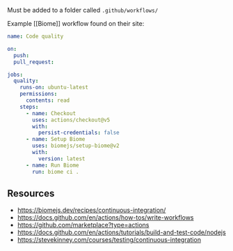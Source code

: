 Must be added to a folder called `.github/workflows/`

Example [[Biome]] workflow found on their site:

```yaml
name: Code quality

on:
  push:
  pull_request:

jobs:
  quality:
    runs-on: ubuntu-latest
    permissions:
      contents: read
    steps:
      - name: Checkout
        uses: actions/checkout@v5
        with:
          persist-credentials: false
      - name: Setup Biome
        uses: biomejs/setup-biome@v2
        with:
          version: latest
      - name: Run Biome
        run: biome ci .
```


## Resources
- https://biomejs.dev/recipes/continuous-integration/
- https://docs.github.com/en/actions/how-tos/write-workflows
- https://github.com/marketplace?type=actions
- https://docs.github.com/en/actions/tutorials/build-and-test-code/nodejs
- https://stevekinney.com/courses/testing/continuous-integration